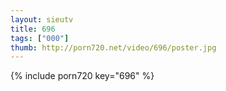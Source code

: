 ```yaml
--- 
layout: sieutv
title: 696
tags: ["000"]
thumb: http://porn720.net/video/696/poster.jpg
---
```

{% include porn720 key="696" %} 
